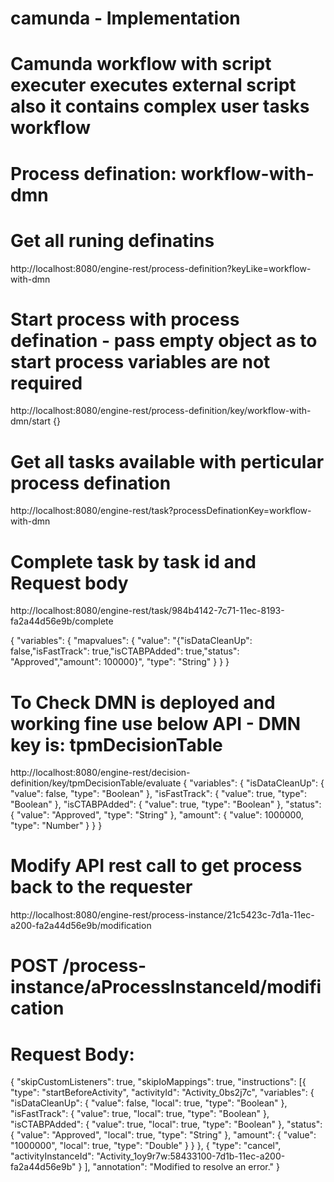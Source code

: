 # camunda - Implementation
# Camunda workflow with script executer executes external script also it contains complex user tasks workflow

# Process defination: workflow-with-dmn

# Get all runing definatins
http://localhost:8080/engine-rest/process-definition?keyLike=workflow-with-dmn

# Start process with process defination - pass empty object as to start process variables are not required
http://localhost:8080/engine-rest/process-definition/key/workflow-with-dmn/start
{}

# Get all tasks available with perticular process defination
http://localhost:8080/engine-rest/task?processDefinationKey=workflow-with-dmn

# Complete task by task id and Request body
http://localhost:8080/engine-rest/task/984b4142-7c71-11ec-8193-fa2a44d56e9b/complete

{
	"variables": {
        "mapvalues": {
             "value": "{\"isDataCleanUp\": false,\"isFastTrack\": true,\"isCTABPAdded\": true,\"status\": \"Approved\",\"amount\": 100000}",
             "type": "String"
        }
    }
}

# To Check DMN is deployed and working fine use below API - DMN key is: tpmDecisionTable
http://localhost:8080/engine-rest/decision-definition/key/tpmDecisionTable/evaluate
{
	"variables": {
         "isDataCleanUp": {
             "value": false,
             "type": "Boolean"
        },
        "isFastTrack": {
             "value": true,
             "type": "Boolean"
        },
        "isCTABPAdded": {
             "value": true,
             "type": "Boolean"
        },
        "status": {
             "value": "Approved",
             "type": "String"
        },
        "amount": {
             "value": 1000000,
             "type": "Number"
        }
    }
}

# Modify API rest call to get process back to the requester
http://localhost:8080/engine-rest/process-instance/21c5423c-7d1a-11ec-a200-fa2a44d56e9b/modification
# POST /process-instance/aProcessInstanceId/modification

# Request Body:
{
    "skipCustomListeners": true,
    "skipIoMappings": true,
    "instructions": [{
            "type": "startBeforeActivity",
            "activityId": "Activity_0bs2j7c",
            "variables": {
                "isDataCleanUp": {
                    "value": false,
                    "local": true,
                    "type": "Boolean"
                },
                "isFastTrack": {
                    "value": true,
                    "local": true,
                    "type": "Boolean"
                },
                "isCTABPAdded": {
                    "value": true,
                    "local": true,
                    "type": "Boolean"
                },
                "status": {
                    "value": "Approved",
                    "local": true,
                    "type": "String"
                },
                "amount": {
                    "value": "1000000",
                    "local": true,
                    "type": "Double"
                }
            }
        }, {
            "type": "cancel",
            "activityInstanceId": "Activity_1oy9r7w:58433100-7d1b-11ec-a200-fa2a44d56e9b"
        }
    ],
    "annotation": "Modified to resolve an error."
}

